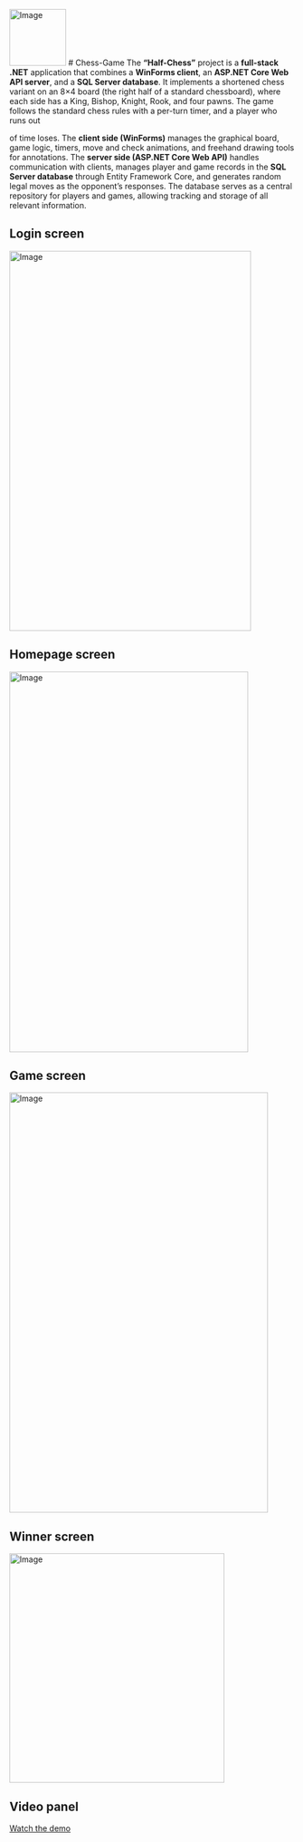 <img width="100" height="100" alt="Image" src="https://github.com/user-attachments/assets/5b76b72e-c546-40e7-a10f-f13369219dfb" /> # Chess-Game 
The **“Half-Chess”** project is a **full-stack .NET** application that combines a **WinForms client**, an **ASP.NET Core Web API server**, and a **SQL Server database**. It implements a shortened chess variant on an 8×4 board (the right half of a standard chessboard), where each side has a King, Bishop, Knight, Rook, and four pawns. The game follows the standard chess rules with a per-turn timer, and a player who runs out 

of time loses. The **client side (WinForms)** manages the graphical board, game logic, timers, move and check animations, and freehand drawing tools for annotations. The **server side (ASP.NET Core Web API)** handles communication with clients, manages player and game records in the **SQL Server database** through Entity Framework Core, and generates random legal moves as the opponent’s responses. The database serves as a central repository for players and games, allowing tracking and storage of all relevant information.




## Login screen
<img width="427" height="671" alt="Image" src="https://github.com/user-attachments/assets/5a48a4f1-3840-4915-ae75-ba30e4e4e9c5" />

## Homepage screen
<img width="422" height="672" alt="Image" src="https://github.com/user-attachments/assets/8026de99-4c30-43d6-808e-5a6d36e823dd" />

## Game screen
<img width="457" height="742" alt="Image" src="https://github.com/user-attachments/assets/51b98134-af31-44bc-9b0d-574f58cdf182" />

## Winner screen
<img width="380" height="405" alt="Image" src="https://github.com/user-attachments/assets/502a9521-17cd-4414-a8f7-5add34a25701" />

## Video panel
[Watch the demo](https://drive.google.com/file/d/1mQcfLdVq1upDM6GStftOeHL7DVMN-2jT/view?usp=drive_link)
